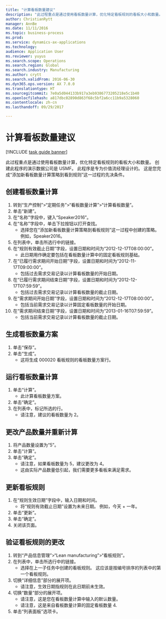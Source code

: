 ```yaml
--- 
title: "计算看板数量建议"
description: "此过程重点是通过使用看板数量计算，优化特定看板规则的看板大小和数量。"
author: ChristianRytt
manager: AnnBe
ms.date: 11/11/2016
ms.topic: business-process
ms.prod: 
ms.service: dynamics-ax-applications
ms.technology: 
audience: Application User
ms.reviewer: yuyus
ms.search.scope: Operations
ms.search.region: Global
ms.search.industry: Manufacturing
ms.author: crytt
ms.search.validFrom: 2016-06-30
ms.dyn365.ops.version: AX 7.0.0
ms.translationtype: HT
ms.sourcegitcommit: 7e0a5d044133b917a3eb9386773205218e5c1b40
ms.openlocfilehash: a817dbc02890d863f68c5bf2a6cc11b9a5328060
ms.contentlocale: zh-cn
ms.lasthandoff: 09/29/2017

---
```

# <a name="calculate-kanban-quantity-suggestions"></a>计算看板数量建议

[!INCLUDE [task guide banner](../../includes/task-guide-banner.md)]

此过程重点是通过使用看板数量计算，优化特定看板规则的看板大小和数量。 创建此程序的演示数据公司是 USMF。 此程序是专为价值流经理设计的。 这是您完成“添加新看板数量计算策略到看到规则”这一过程的先决条件。


## <a name="create-a-kanban-quantity-calculation"></a>创建看板数量计算
1. 转到“生产控制”>“定期任务”>“看板数量计算”>“计算看板数量”。
2. 单击“新建”。
3. 在“名称”字段中，键入“Speaker2016”。
4. 在“名称”字段中，单击下拉按钮以打开查找。
    * 选择您在“添加新看板数量计算策略到看板规则”这一过程中创建的策略。 例如，Speaker2016。  
5. 在列表中，单击所选行中的链接。
6. 在“规则有效截止日期”字段，设置日期和时间为“2012-12-17T08:00:00”。
    * 此日期用作确定要包括在看板数量计算中的固定看板规则基础。  
7. 在“已履行需求期间开始日期”字段，设置日期和时间为“2012-11-17T09:00:00”。
    * 包括过去需求交易记录以计算看板数量的开始日期。  
8. 在“已履行需求期间结束日期”字段，设置日期和时间为“2012-12-17T07:59:59”。
    * 包括过去需求交易记录以计算看板数量的截止日期。  
9. 在“需求期间开始日期”字段，设置日期和时间为“2012-12-17T08:00:00”。
    * 包括当前需求交易记录以计算固定看板数量的开始日期。  
10. 在“需求期间结束日期”字段，设置日期和时间为“2013-01-16T07:59:59”。
    * 包括当前需求交易记录以计算看板数量的截止日期。  

## <a name="generate-kanban-quantity-proposal"></a>生成看板数量方案
1. 单击“保存”。
2. 单击“生成”。
    * 这将生成 000020 看板规则的看板数量方案行。  

## <a name="run-kanban-quantity-calculation"></a>运行看板数量计算
1. 单击“计算”。
    * 此计算看板数量方案。  
2. 单击“确定”。
3. 在列表中，标记所选的行。
    * 请注意，建议的看板数量为 2。  

## <a name="change-product-quantity-and-calculate-again"></a>更改产品数量并重新计算
1. 将产品数量设置为“5”。
2. 单击“计算”。
3. 单击“确定”。
    * 请注意，如果看板数量为 5，建议更改为 4。  
    * 这由实际产品数量低引起，我们需要更多看板来满足需求。  

## <a name="update-kanban-rule"></a>更新看板规则
1. 在“规则生效日期”字段中，输入日期和时间。
    * 将“规则有效截止日期”设置为未来日期。 例如，今天 + 一年。  
2. 单击“更新”。
3. 单击“确定”。
4. 关闭该页面。

## <a name="validate-change-on-kanban-rule"></a>验证看板规则的更改
1. 转到“产品信息管理”>“Lean manufacturing”>“看板规则”。
2. 在列表中，单击所选行中的链接。
    * 选择在上一子任务中创建的看板规则。 这应该是按编号排序的列表中的第一个看板规则。  
3. 切换“详细信息”部分的展开项。
    * 请注意，生效日期指规则在此日期前未生效。  
4. 切换“数量”部分的展开项。
    * 请注意，这是您在看板数量计算中输入的默认数量。  
    * 请注意，这是来自看板数量计算的固定看板数量 4.  
5. 单击“列表面板”选项卡。



